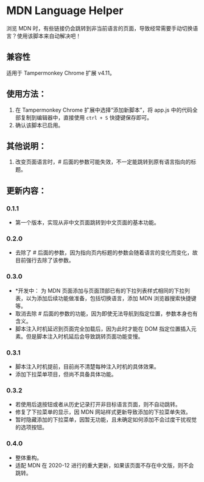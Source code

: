 # MDN Language Helper

浏览 MDN 时，有些链接仍会跳转到非当前语言的页面，导致经常需要手动切换语言？使用该脚本来自动解决吧！

## 兼容性
适用于 Tampermonkey Chrome 扩展 v4.11。

## 使用方法：
1. 在 Tampermonkey Chrome 扩展中选择“添加新脚本”，将 app.js 中的代码全部复制到编辑器中，直接使用 ``ctrl + S`` 快捷键保存即可。
2. 确认该脚本已启用。

## 其他说明：
1. 改变页面语言时，# 后面的参数可能失效，不一定能跳转到原有语言指向的标题。

## 更新内容：
### 0.1.1
- 第一个版本，实现从非中文页面跳转到中文页面的基本功能。
### 0.2.0
- 去除了 # 后面的参数，因为指向页内标题的参数会随着语言的变化而变化，故目前强行去除了该参数。
### 0.3.0
- *开发中： 为 MDN 页面添加与页面顶部已有的下拉列表样式相同的下拉列表，以为添加后续功能做准备，包括切换语言，添加 MDN 浏览器搜索快捷键等。
- 取消去除 # 后面的参数的功能，因为即使无法导航到指定位置，参数本身也有含义。
- 脚本注入时机延迟到页面完全加载后，因为此时才能在 DOM 指定位置插入元素。但是脚本注入时机延后会导致跳转页面功能变慢。
### 0.3.1
- 脚本注入时机提前，目前尚不清楚每种注入时机的具体效果。
- 添加下拉菜单项目，但尚不具备具体功能。
### 0.3.2
- 若使用后退按钮或者从历史记录打开非目标语言页面，则不自动跳转。
- 修复了下拉菜单的显示，因 MDN 网站样式更新导致添加的下拉菜单失效。
- 暂时隐藏添加的下拉菜单，因暂无功能，且未确定如何添加不会过度干扰视觉的选项按钮。
### 0.4.0
- 整体重构。
- 适配 MDN 在 2020-12 进行的重大更新，如果该页面不存在中文版，则不会跳转。
